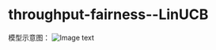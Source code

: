 # throughput-fairness--LinUCB
模型示意图：
![Image text](https://github.com/yanxiaoqi932/pictures.git/模型示意图.png)
